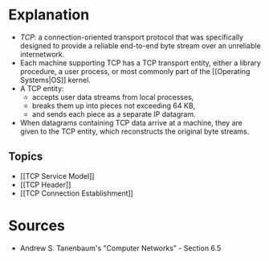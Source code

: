 # Explanation
- *TCP*: a connection-oriented transport protocol that was specifically designed to provide a reliable end-to-end byte stream over an unreliable internetwork.
- Each machine supporting TCP has a TCP transport entity, either a library procedure, a user process, or most commonly part of the [[Operating Systems|OS]] kernel.
- A TCP entity:
	- accepts user data streams from local processes,
	- breaks them up into pieces not exceeding 64 KB,
	- and sends each piece as a separate IP datagram.
- When datagrams containing TCP data arrive at a machine, they are given to the TCP entity, which reconstructs the original byte streams.

## Topics
- [[TCP Service Model]]
- [[TCP Header]]
- [[TCP Connection Establishment]]

# Sources
- Andrew S. Tanenbaum's "Computer Networks" - Section 6.5

